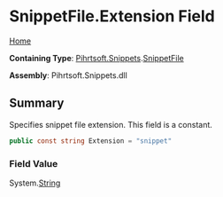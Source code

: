 <a name="_top"></a>

# SnippetFile\.Extension Field

[Home](../../../../README.md#_top)

**Containing Type**: [Pihrtsoft.Snippets](../../README.md#_top)\.[SnippetFile](../README.md#_top)

**Assembly**: Pihrtsoft\.Snippets\.dll

## Summary

Specifies snippet file extension\. This field is a constant\.

```csharp
public const string Extension = "snippet"
```

### Field Value

System\.[String](https://docs.microsoft.com/en-us/dotnet/api/system.string)